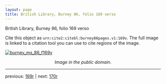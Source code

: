 ```yaml
---
layout: page
title: British Library, Burney 86, folio 169 verso
---
```


British Library, Burney 86, folio 169 verso

Cite this object as `urn:cite2:citebl:burney86pages.v1:169v`.  The full image is linked to a citation tool you can use to cite regions of the image.

[![burney_ms_86_f169v](http://www.homermultitext.org/iipsrv?IIIF=/project/homer/pyramidal/deepzoom/citebl/burney86imgs/v1/burney_ms_86_f169v.tif/full/800,/0/default.jpg)](http://www.homermultitext.org/ict2/?urn=urn:cite2:citebl:burney86imgs.v1:burney_ms_86_f169v) 

<p style="text-align: center; font-style: italic;">Image in the public domain.</p>

---

previous: [169r](../169r/) | next: [170r](../170r/)